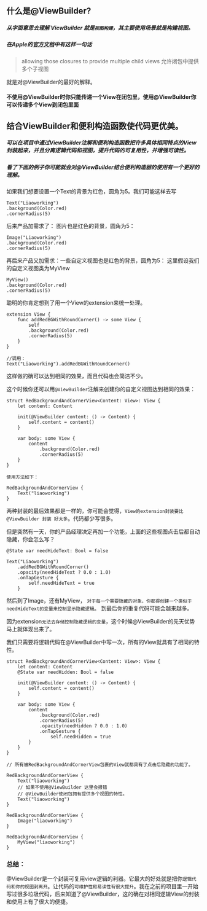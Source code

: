 
## 什么是@ViewBuilder?

##### 从字面意思去理解 ViewBuilder 就是```视图构建```，其主要使用场景就是构建视图。
##### 在Apple的[官方文档](https://developer.apple.com/documentation/swiftui/viewbuilder)中有这样一句话

> allowing those closures to provide multiple child views
> 允许闭包中提供多个子视图

就是对@ViewBuilder的最好的解释。

#### 不使用@ViewBuilder时你只能传递一个View在闭包里，使用@ViewBuilder你可以传递多个View到闭包里面

## 结合ViewBuilder和便利构造函数使代码更优美。

##### 可以在项目中通过ViewBuilder注解和便利构造函数把许多具体相同特点的View封装起来，并且分离逻辑代码和视图，提升代码的可复用性，并增强可读性。
##### 看了下面的例子你可能就会对@ViewBuilder结合便利构造器的使用有一个更好的理解。

如果我们想要设置一个Text的背景为红色，圆角为5。我们可能这样去写

    Text("Liaoworking")
    .background(Color.red)
    .cornerRadius(5)

后来产品加需求了： 图片也是红色的背景，圆角为5：

    Image("Liaoworking")
    .background(Color.red)
    .cornerRadius(5)

再后来产品又加需求：一些自定义视图也是红色的背景，圆角为5：
这里假设我们的自定义视图类为MyView
    
    MyView()
    .background(Color.red)
    .cornerRadius(5)

聪明的你肯定想到了用一个View的extension来统一处理。

    extension View {
        func addRedBGWithRoundCorner() -> some View {
            self
            .background(Color.red)
            .cornerRadius(5)
        }
    }
    
    //调用：
    Text("Liaoworking").addRedBGWithRoundCorner()
    
这样做的确可以达到相同的效果，而且代码也会简洁不少。

这个时候你还可以用```@ViewBuilder```注解来创建你的自定义视图达到相同的效果：

    struct RedBackgroundAndCornerView<Content: View>: View {
        let content: Content
        
        init(@ViewBuilder content: () -> Content) {
            self.content = content()
        }
        
        var body: some View {
            content
                .background(Color.red)
                .cornerRadius(5)
        }
    }
    
    使用方法如下：
    
    RedBackgroundAndCornerView {
        Text("liaoworking")
    }
    
    
两种封装的最后效果都是一样的，你可能会觉得，```View的extension封装要比@ViewBuilder 封装 好太多```。代码都少写很多。

但是突然有一天，你的产品经理决定再加一个功能，上面的这些视图点击后都自动隐藏，你会怎么写？

    @State var needHideText: Bool = false

    Text("Liaoworking")
        .addRedBGWithRoundCorner()
        .opacity(needHideText ? 0.0 : 1.0)
        .onTapGesture {
            self.needHideText = true
        }
    
   
然后到了Image，还有MyView， ```对于每一个需要隐藏的对象，你都得创建一个类似于needHideText的变量来控制显示隐藏逻辑```。 到最后你的重复代码可能会越来越多。
    
因为extension```无法去存储控制隐藏逻辑的变量```，这个时候@ViewBuilder的先天优势马上就体现出来了。

我们只需要将逻辑代码在@ViewBuilder中写一次，所有的View就具有了相同的特性。

    struct RedBackgroundAndCornerView<Content: View>: View {
        let content: Content
        @State var needHidden: Bool = false
        
        init(@ViewBuilder content: () -> Content) {
            self.content = content()
        }
        
        var body: some View {
            content
                .background(Color.red)
                .cornerRadius(5)
                .opacity(needHidden ? 0.0 : 1.0)
                .onTapGesture {
                    self.needHidden = true
            }
        }
    }
    
    // 所有被RedBackgroundAndCornerView包裹的View就都具有了点击后隐藏的功能了。

    RedBackgroundAndCornerView {
        Text("liaoworking")
        // 如果不使用@ViewBuilder 这里会报错
        // @ViewBuilder使闭包拥有提供多个视图的特性。
        Text("liaoworking")
    }
    
    RedBackgroundAndCornerView {
        Image("liaoworking")
    }
    
    RedBackgroundAndCornerView {
        MyView("liaoworking")
    }
    
    
### 总结：
@ViewBuilder是一个封装可复用view逻辑的利器。它最大的好处就是把你```逻辑代码和你的视图剥离开```。让代码的```可维护性和易读性有很大提升```。我在之前的项目里一开始写过很多垃圾代码，后来知道了@ViewBuilder，这的确在对相同逻辑View的封装和使用上有了很大的便捷。 

